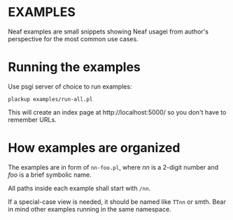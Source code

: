 # EXAMPLES

Neaf examples are small snippets showing Neaf usagei
from author's perspective for the most common use cases.

# Running the examples

Use psgi server of choice to run examples:

    plackup examples/run-all.pl

This will create an index page at http://localhost:5000/ so you don't
have to remember URLs.

# How examples are organized

The examples are in form of `nn-foo.pl`, where *nn* is a 2-digit number
and *foo* is a brief symbolic name.

All paths inside each example shall start with `/nn`.

If a special-case view is needed, it should be named like `TTnn` or smth.
Bear in mind other examples running in the same namespace.

